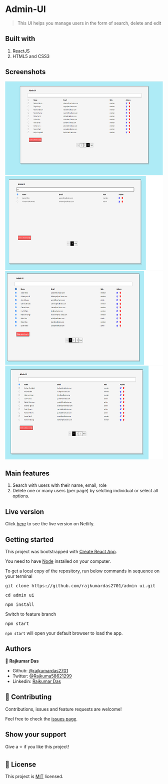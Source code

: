 # Admin-UI

> This UI helps you manage users in the form of search, delete and edit

## Built with
1. ReactJS
2. HTML5 and CSS3

## Screenshots

<img src="src/screenshots/home.png" width="600" height="300">
<img src="src/screenshots/search.png" width="600" height="300">
<img src="src/screenshots/select_all.png" width="600" height="300">
<img src="src/screenshots/after_delete.png" width="600" height="300">

## Main features

1. Search with users with their name, email, role
2. Delete one or many users (per page) by selcting individual or select all options.  

## Live version

Click <a href="https://hilarious-beijinho-0a188b.netlify.app/">here</a> to see the live version on Netlify.

## Getting started

This project was bootstrapped with <a href="https://github.com/facebook/create-react-app">Create React App</a>.

You need to have <a href="https://nodejs.org/en/">Node</a> installed on your computer.

To get a local copy of the repository, run below commands in sequence on your terminal

<pre>git clone https://github.com/rajkumardas2701/admin_ui.git</pre>
<pre>cd admin_ui</pre>
<pre>npm install</pre>
Switch to feature branch
<pre>npm start</pre>

`npm start` will open your default browser to load the app.

## Authors

👤 **Rajkumar Das**

- Github: [@rajkumardas2701](https://github.com/rajkumardas2701)
- Twitter: [@Rajkuma58621299](https://twitter.com/Rajkuma58621299)
- Linkedin: [Rajkumar Das](https://www.linkedin.com/in/rajkumar-das-41308961/)

## 🤝 Contributing

Contributions, issues and feature requests are welcome!

Feel free to check the [issues page](https://github.com/rajkumardas2701/admin_ui/issues).

## Show your support

Give a ⭐️ if you like this project!

## 📝 License

This project is [MIT](lic.url) licensed.